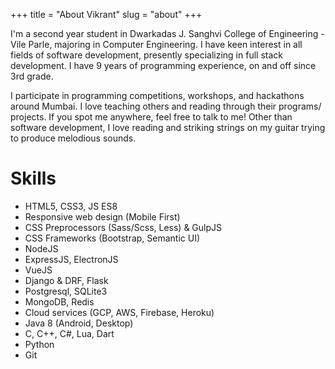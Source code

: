 +++
title = "About Vikrant"
slug = "about"
+++

I'm a second year student in Dwarkadas J. Sanghvi College of Engineering - Vile Parle, majoring in Computer Engineering. I have keen interest in all fields of software development, presently specializing in full stack development. I have 9 years of programming experience, on and off since 3rd grade.

I participate in programming competitions, workshops, and hackathons around Mumbai. I love teaching others and reading through their programs/ projects. If you spot me anywhere, feel free to talk to me! Other than software development, I love reading and striking strings on my guitar trying to produce melodious sounds.

# Skills 

 - HTML5, CSS3, JS ES8
 - Responsive web design (Mobile First)
 - CSS Preprocessors (Sass/Scss, Less) & GulpJS
 - CSS Frameworks (Bootstrap, Semantic UI)
 - NodeJS
 - ExpressJS, ElectronJS
 - VueJS
 - Django & DRF, Flask
 - Postgresql, SQLite3
 - MongoDB, Redis
 - Cloud services (GCP, AWS, Firebase, Heroku)
 - Java 8 (Android, Desktop)
 - C, C++, C#, Lua, Dart
 - Python
 - Git
